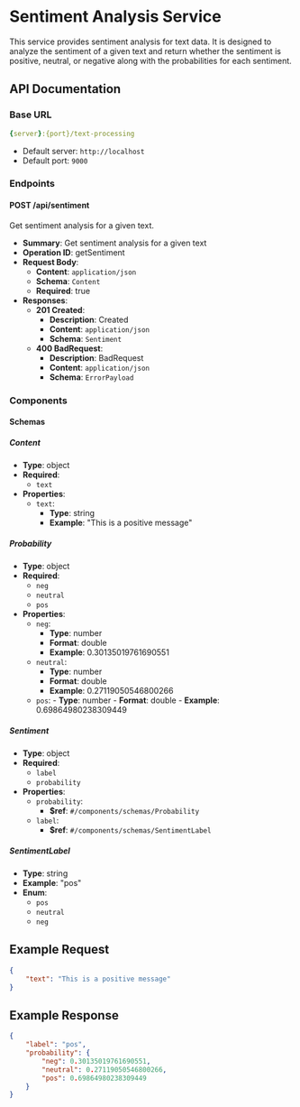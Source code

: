 # Sentiment Analysis Service

This service provides sentiment analysis for text data. It is designed to analyze the sentiment of a given text and return whether the sentiment is positive, neutral, or negative along with the probabilities for each sentiment.

## API Documentation

### Base URL

```yaml
{server}:{port}/text-processing
```

- Default server: `http://localhost`
- Default port: `9000`

### Endpoints

#### POST /api/sentiment

Get sentiment analysis for a given text.

- **Summary**: Get sentiment analysis for a given text
- **Operation ID**: getSentiment
- **Request Body**:
  - **Content**: `application/json`
  - **Schema**: `Content`
  - **Required**: true
- **Responses**:
  - **201 Created**:
    - **Description**: Created
    - **Content**: `application/json`
    - **Schema**: `Sentiment`
  - **400 BadRequest**:
    - **Description**: BadRequest
    - **Content**: `application/json`
    - **Schema**: `ErrorPayload`

### Components

#### Schemas

##### Content

- **Type**: object
- **Required**:
  - `text`
- **Properties**:
  - `text`:
    - **Type**: string
    - **Example**: "This is a positive message"

##### Probability

- **Type**: object
- **Required**:
  - `neg`
  - `neutral`
  - `pos`
- **Properties**:
  - `neg`:
    - **Type**: number
    - **Format**: double
    - **Example**: 0.30135019761690551
  - `neutral`:
    - **Type**: number
    - **Format**: double
    - **Example**: 0.27119050546800266
  - `pos`:
        - **Type**: number
        - **Format**: double
        - **Example**: 0.69864980238309449

##### Sentiment

- **Type**: object
- **Required**:
  - `label`
  - `probability`
- **Properties**:
  - `probability`:
    - **$ref**: `#/components/schemas/Probability`
  - `label`:
    - **$ref**: `#/components/schemas/SentimentLabel`

##### SentimentLabel

- **Type**: string
- **Example**: "pos"
- **Enum**:
  - `pos`
  - `neutral`
  - `neg`

## Example Request

```json
{
    "text": "This is a positive message"
}
```

## Example Response

```json
{
    "label": "pos",
    "probability": {
        "neg": 0.30135019761690551,
        "neutral": 0.27119050546800266,
        "pos": 0.69864980238309449
    }
}
```
